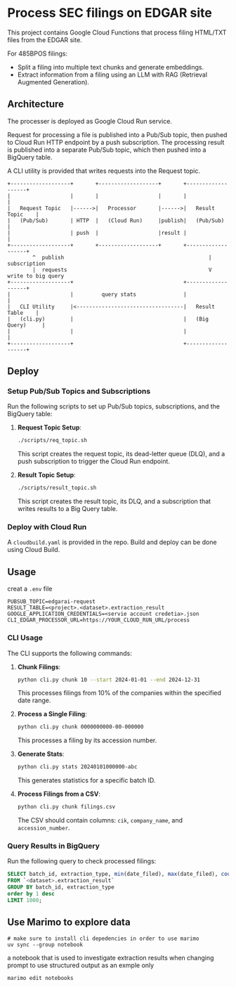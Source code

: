 # Process SEC filings on EDGAR site

This project contains Google Cloud Functions that process filing HTML/TXT files from the EDGAR site.

For 485BPOS filings:
* Split a filing into multiple text chunks and generate embeddings.
* Extract information from a filing using an LLM with RAG (Retrieval Augmented Generation).

## Architecture
The processer is deployed as Google Cloud Run service.

Request for processing a file is published into a Pub/Sub topic, then pushed to Cloud Run HTTP endpoint by a push subscription. The processing result is published into a separate Pub/Sub topic, which then pushed into a BigQuery table.

A CLI utility is provided that writes requests into the Request topic.

```
+-------------------+       +-------------------+       +-------------------+
|                   |       |                   |       |                   |
|   Request Topic   |------>|   Processor       |------>|   Result Topic    |
|   (Pub/Sub)       | HTTP  |   (Cloud Run)     |publish|   (Pub/Sub)       |
|                   | push  |                   |result |                   |
+-------------------+       +-------------------+       +-------------------+
        ^  publish                                              | subscription
        |  requests                                             V write to big query
+-------------------+                                   +-------------------+
|                   |         query stats               |                   |
|   CLI Utility     |<----------------------------------|   Result Table    |
|   (cli.py)        |                                   |   (Big Query)     |
|                   |                                   |                   |
+-------------------+                                   +-------------------+

```

## Deploy

### Setup Pub/Sub Topics and Subscriptions
Run the following scripts to set up Pub/Sub topics, subscriptions, and the BigQuery table:

1. **Request Topic Setup**:
   ```bash
   ./scripts/req_topic.sh
   ```
   This script creates the request topic, its dead-letter queue (DLQ), and a push subscription to trigger the Cloud Run endpoint.

2. **Result Topic Setup**:
   ```bash
   ./scripts/result_topic.sh
   ```
   This script creates the result topic, its DLQ, and a subscription that writes results to a Big Query table.

### Deploy with Cloud Run
A ```cloudbuild.yaml``` is provided in the repo. Build and deploy can be done using Cloud Build.

## Usage

creat a ```.env``` file
```env
PUBSUB_TOPIC=edgarai-request
RESULT_TABLE=<project>.<dataset>.extraction_result
GOOGLE_APPLICATION_CREDENTIALS=<servie account credetia>.json
CLI_EDGAR_PROCESSOR_URL=https://YOUR_CLOUD_RUN_URL/process
```

### CLI Usage
The CLI supports the following commands:
1. **Chunk Filings**:
   ```bash
   python cli.py chunk 10 --start 2024-01-01 --end 2024-12-31
   ```
   This processes filings from 10% of the companies within the specified date range.

2. **Process a Single Filing**:
   ```bash
   python cli.py chunk 0000000000-00-000000
   ```
   This processes a filing by its accession number.

3. **Generate Stats**:
   ```bash
   python cli.py stats 20240101000000-abc
   ```
   This generates statistics for a specific batch ID.

4. **Process Filings from a CSV**:
   ```bash
   python cli.py chunk filings.csv
   ```
   The CSV should contain columns: `cik`, `company_name`, and `accession_number`.

### Query Results in BigQuery
Run the following query to check processed filings:
```sql
SELECT batch_id, extraction_type, min(date_filed), max(date_filed), count(*)
FROM `<dataset>.extraction_result`
GROUP BY batch_id, extraction_type
order by 1 desc
LIMIT 1000;
```

## Use Marimo to explore data
```shell
# make sure to install cli depedencies in order to use marimo
uv sync --group notebook
```

a notebook that is used to investigate extraction results when changing prompt to use structured output as an exmple only

```shell
marimo edit notebooks
```
